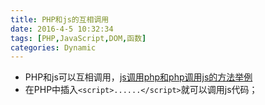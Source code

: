```yaml
---
title: PHP和js的互相调用
date: 2016-4-5 10:32:34
tags: [PHP,JavaScript,DOM,函数]
categories: Dynamic
---
```


- PHP和js可以互相调用，[js调用php和php调用js的方法举例](http://www.cnblogs.com/kuyuecs/archive/2012/07/18/2597068.html)
- 在PHP中插入`<script>......</script>`就可以调用js代码；

​	

